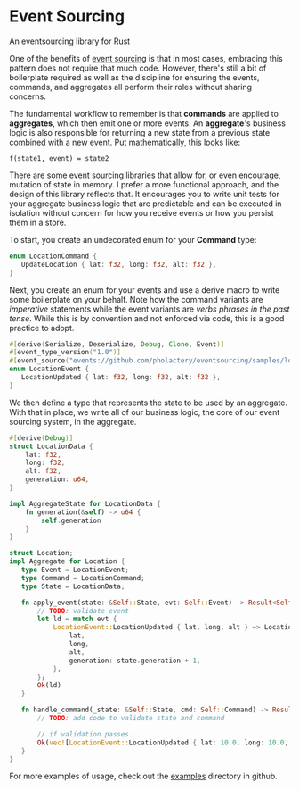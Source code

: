 # Event Sourcing

An eventsourcing library for Rust

One of the benefits of [event sourcing](https://martinfowler.com/eaaDev/EventSourcing.html)
is that in most cases, embracing this pattern does not require that much code.
However, there's still a bit of boilerplate required as well as the discipline for ensuring
the events, commands, and aggregates all perform their roles without sharing concerns.

The fundamental workflow to remember is that **commands** are applied to **aggregates**,
which then emit one or more events. An **aggregate**'s business logic is also responsible
for returning a new state from a previous state combined with a new event. Put
mathematically, this looks like:

 ```terminal
 f(state1, event) = state2
 ```

There are some event sourcing libraries that allow for, or even encourage, mutation of
state in memory. I prefer a more functional approach, and the design of this library
reflects that. It encourages you to write unit tests for your aggregate business logic that
are predictable and can be executed in isolation without concern for how you receive events
or how you persist them in a store.
 
To start, you create an undecorated enum for your **Command** type:
 ```rust
 enum LocationCommand {
    UpdateLocation { lat: f32, long: f32, alt: f32 },
}
 ```

 Next, you create an enum for your events and use a derive macro to write some boilerplate
 on your behalf. Note how the command variants are _imperative_ statements while the
 event variants are _verbs phrases in the past tense_. While this is by convention and
 not enforced via code, this is a good practice to adopt.
 
 ```rust
#[derive(Serialize, Deserialize, Debug, Clone, Event)]
#[event_type_version("1.0")]
#[event_source("events://github.com/pholactery/eventsourcing/samples/location")]
enum LocationEvent {
    LocationUpdated { lat: f32, long: f32, alt: f32 },
}
 ```

 We then define a type that represents the state to be used by an aggregate.
 With that in place, we write all of our business logic, the core of our event sourcing system,
 in the aggregate.
 
```rust
#[derive(Debug)]
struct LocationData {
    lat: f32,
    long: f32,
    alt: f32,
    generation: u64,
}

impl AggregateState for LocationData {
    fn generation(&self) -> u64 {
        self.generation
    }
}

struct Location;
impl Aggregate for Location {
   type Event = LocationEvent;
   type Command = LocationCommand;
   type State = LocationData;

   fn apply_event(state: &Self::State, evt: Self::Event) -> Result<Self::State> {
       // TODO: validate event
       let ld = match evt {
           LocationEvent::LocationUpdated { lat, long, alt } => LocationData {
               lat,
               long,
               alt,
               generation: state.generation + 1,
           },
       };
       Ok(ld)
   }

   fn handle_command(_state: &Self::State, cmd: Self::Command) -> Result<Vec<Self::Event>> {
       // TODO: add code to validate state and command

       // if validation passes...
       Ok(vec![LocationEvent::LocationUpdated { lat: 10.0, long: 10.0, alt: 10.0 }])
   }
}
 ```
 
 For more examples of usage, check out the [examples](https://github.com/pholactery/eventsourcing/tree/master/examples) directory in github.